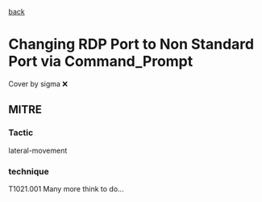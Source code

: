[back](../index.md)
# Changing RDP Port to Non Standard Port via Command_Prompt
Cover by sigma :x: 
## MITRE
### Tactic
lateral-movement
### technique
T1021.001
Many more think to do...